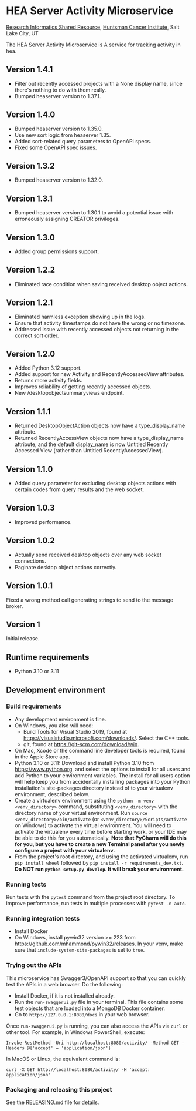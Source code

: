# HEA Server Activity Microservice
[Research Informatics Shared Resource](https://risr.hci.utah.edu), [Huntsman Cancer Institute](https://hci.utah.edu),
Salt Lake City, UT

The HEA Server Activity Microservice is A service for tracking activity in hea.


## Version 1.4.1
* Filter out recently accessed projects with a None display name, since there's nothing to do with them really.
* Bumped heaserver version to 1.37.1.

## Version 1.4.0
* Bumped heaserver version to 1.35.0.
* Use new sort logic from heaserver 1.35.
* Added sort-related query parameters to OpenAPI specs.
* Fixed some OpenAPI spec issues.

## Version 1.3.2
* Bumped heaserver version to 1.32.0.

## Version 1.3.1
* Bumped heaserver version to 1.30.1 to avoid a potential issue with erroneously assigning CREATOR privileges.

## Version 1.3.0
* Added group permissions support.

## Version 1.2.2
* Eliminated race condition when saving received desktop object actions.

## Version 1.2.1
* Eliminated harmless exception showing up in the logs.
* Ensure that activity timestamps do not have the wrong or no timezone.
* Addressed issue with recently accessed objects not returning in the correct sort order.

## Version 1.2.0
* Added Python 3.12 support.
* Added support for new Activity and RecentlyAccessedView attributes.
* Returns more activity fields.
* Improves reliability of getting recently accessed objects.
* New /desktopobjectsummaryviews endpoint.

## Version 1.1.1
* Returned DesktopObjectAction objects now have a type_display_name attribute.
* Returned RecentlyAccessView objects now have a type_display_name attribute, and the default display_name is now
  Untitled Recently Accessed View (rather than Untitled RecentlyAccessedView).

## Version 1.1.0
* Added query parameter for excluding desktop objects actions with certain codes from query results and the web socket.

## Version 1.0.3
* Improved performance.

## Version 1.0.2
* Actually send received desktop objects over any web socket connections.
* Paginate desktop object actions correctly.

## Version 1.0.1
Fixed a wrong method call generating strings to send to the message broker.

## Version 1
Initial release.

## Runtime requirements
* Python 3.10 or 3.11

## Development environment

### Build requirements
* Any development environment is fine.
* On Windows, you also will need:
    * Build Tools for Visual Studio 2019, found at https://visualstudio.microsoft.com/downloads/. Select the C++ tools.
    * git, found at https://git-scm.com/download/win.
* On Mac, Xcode or the command line developer tools is required, found in the Apple Store app.
* Python 3.10 or 3.11: Download and install Python 3.10 from https://www.python.org, and select the options to install
for all users and add Python to your environment variables. The install for all users option will help keep you from
accidentally installing packages into your Python installation's site-packages directory instead of to your virtualenv
environment, described below.
* Create a virtualenv environment using the `python -m venv <venv_directory>` command, substituting `<venv_directory>`
with the directory name of your virtual environment. Run `source <venv_directory>/bin/activate` (or `<venv_directory>/Scripts/activate` on Windows) to activate the virtual
environment. You will need to activate the virtualenv every time before starting work, or your IDE may be able to do
this for you automatically. **Note that PyCharm will do this for you, but you have to create a new Terminal panel
after you newly configure a project with your virtualenv.**
* From the project's root directory, and using the activated virtualenv, run `pip install wheel` followed by
  `pip install -r requirements_dev.txt`. **Do NOT run `python setup.py develop`. It will break your environment.**

### Running tests
Run tests with the `pytest` command from the project root directory. To improve performance, run tests in multiple
processes with `pytest -n auto`.

### Running integration tests
* Install Docker
* On Windows, install pywin32 version >= 223 from https://github.com/mhammond/pywin32/releases. In your venv, make sure that
`include-system-site-packages` is set to `true`.

### Trying out the APIs
This microservice has Swagger3/OpenAPI support so that you can quickly test the APIs in a web browser. Do the following:
* Install Docker, if it is not installed already.
* Run the `run-swaggerui.py` file in your terminal. This file contains some test objects that are loaded into a MongoDB
  Docker container.
* Go to `http://127.0.0.1:8080/docs` in your web browser.

Once `run-swaggerui.py` is running, you can also access the APIs via `curl` or other tool. For example, in Windows
PowerShell, execute:
```
Invoke-RestMethod -Uri http://localhost:8080/activity/ -Method GET -Headers @{'accept' = 'application/json'}`
```
In MacOS or Linux, the equivalent command is:
```
curl -X GET http://localhost:8080/activity/ -H 'accept: application/json'
```

### Packaging and releasing this project
See the [RELEASING.md](RELEASING.md) file for details.
